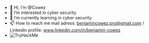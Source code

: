 - 👋 Hi, I’m @Cowez
- 👀 I’m interested in cyber security
- 🌱 I’m currently learning in cyber security
- 📫 How to reach me mail adress: benjamincowez.pro@gmail.com / Linkedin profile: www.linkedin.com/in/benjamin-cowez
- <img src="https://tryhackme-badges.s3.amazonaws.com/Arkisyss.png" alt="TryHackMe">

<!---
Cowez/Cowez is a ✨ special ✨ repository because its `README.md` (this file) appears on your GitHub profile.
You can click the Preview link to take a look at your changes.
--->
